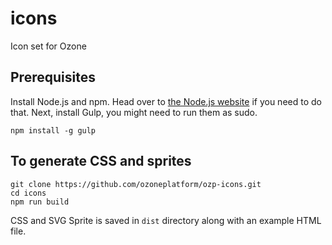 # icons
Icon set for Ozone

## Prerequisites
Install Node.js and npm. Head over to [the Node.js website](http://nodejs.org/) if you need to do that. Next, install Gulp, you might need to run them as sudo.
```
npm install -g gulp
```

## To generate CSS and sprites

```
git clone https://github.com/ozoneplatform/ozp-icons.git
cd icons
npm run build
```

CSS and SVG Sprite is saved in `dist` directory along with an example HTML file.
